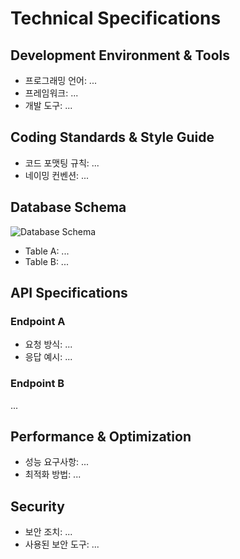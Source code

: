 # Technical Specifications
						
## Development Environment & Tools
- 프로그래밍 언어: ...
- 프레임워크: ...
- 개발 도구: ...
						
## Coding Standards & Style Guide
- 코드 포맷팅 규칙: ...
- 네이밍 컨벤션: ...
						
## Database Schema
![Database Schema](./images/db-schema.png)
- Table A: ...
- Table B: ...
						
## API Specifications
### Endpoint A
- 요청 방식: ...
- 응답 예시: ...
						
### Endpoint B
...
						
## Performance & Optimization
- 성능 요구사항: ...
- 최적화 방법: ...
						
## Security
- 보안 조치: ...
- 사용된 보안 도구: ...

